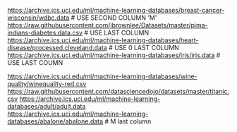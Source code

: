 

https://archive.ics.uci.edu/ml/machine-learning-databases/breast-cancer-wisconsin/wdbc.data # USE SECOND COLUMN 'M'
https://raw.githubusercontent.com/jbrownlee/Datasets/master/pima-indians-diabetes.data.csv # USE LAST COLUMN
https://archive.ics.uci.edu/ml/machine-learning-databases/heart-disease/processed.cleveland.data # USE 0 LAST COLUMN 
https://archive.ics.uci.edu/ml/machine-learning-databases/iris/iris.data # USE LAST COUMN


https://archive.ics.uci.edu/ml/machine-learning-databases/wine-quality/winequality-red.csv
https://raw.githubusercontent.com/datasciencedojo/datasets/master/titanic.csv
https://archive.ics.uci.edu/ml/machine-learning-databases/adult/adult.data  
https://archive.ics.uci.edu/ml/machine-learning-databases/abalone/abalone.data  # M last column
